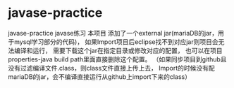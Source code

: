# javase-practice
javase-practice
javase练习
本项目 添加了一个external jar(mariaDB的jar，用于mysql学习部分的代码)，
如果Import项目后eclipse找不到对应jar则项目会无法编译和运行，
需要下载这个jar在指定目录或修改对应的配置，
也可以在项目properties-java build path里面直接删除这个配置。
（如果同步项目到github且没有过滤编译文件.class，则class文件直接上传上去，
Import的时候没有配mariaDB的jar，会不编译直接运行从github上import下来的class）

